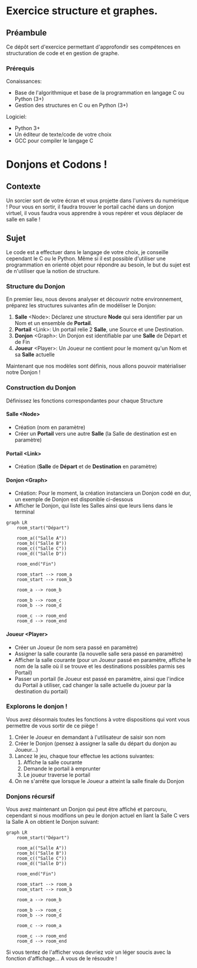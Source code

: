 # Exercice structure et graphes.

## Préambule

Ce dépôt sert d'exercice permettant d'approfondir ses compétences en structuration de code et en gestion de graphe.

### Prérequis

Conaissances:

- Base de l'algorithmique et base de la programmation en langage C ou Python (3+)
- Gestion des structures en C ou en Python (3+)

Logiciel:

- Python 3+
- Un éditeur de texte/code de votre choix
- GCC pour compiler le langage C

# Donjons et Codons !

## Contexte

Un sorcier sort de votre écran et vous projette dans l'univers du numérique ! Pour vous en sortir, il faudra trouver le portail caché dans un donjon virtuel, il vous faudra vous apprendre à vous repérer et vous déplacer de salle en salle !

## Sujet

Le code est a effectuer dans le langage de votre choix, je conseille cependant le C ou le Python. Même si il est possible d'utiliser une programmation en orienté objet pour répondre au besoin, le but du sujet est de n'utiliser que la notion de structure.

### Structure du Donjon

En premier lieu, nous devons analyser et découvrir notre environnement, préparez les structures suivantes afin de modéliser le Donjon:

1. **Salle** \<Node>: Déclarez une structure **Node** qui sera identifier par un Nom et un ensemble de **Portail**.
2. **Portail** \<Link>: Un portail relie 2 **Salle**, une Source et une Destination.
3. **Donjon** \<Graph>: Un Donjon est identifiable par une **Salle** de Départ et de Fin
4. **Joueur** \<Player>: Un Joueur ne contient pour le moment qu'un Nom et sa **Salle** actuelle

Maintenant que nos modèles sont définis, nous allons pouvoir matérialiser notre Donjon !

### Construction du Donjon

Définissez les fonctions correspondantes pour chaque Structure

#### Salle \<Node>

- Création (nom en paramètre)
- Créer un **Portail** vers une autre **Salle** (la Salle de destination est en paramètre)

#### Portail \<Link>

- Création (**Salle** de **Départ** et de **Destination** en paramètre)

#### Donjon \<Graph>

- Création: Pour le moment, la création instanciera un Donjon codé en dur, un exemple de Donjon est disponible ci-dessous
- Afficher le Donjon, qui liste les Salles ainsi que leurs liens dans le terminal

```mermaid
graph LR
    room_start("Départ")

    room_a(("Salle A"))
    room_b(("Salle B"))
    room_c(("Salle C"))
    room_d(("Salle D"))

    room_end("Fin")

    room_start --> room_a
    room_start --> room_b

    room_a --> room_b

    room_b --> room_c
    room_b --> room_d

    room_c --> room_end
    room_d --> room_end
```

#### Joueur \<Player>

- Créer un Joueur (le nom sera passé en paramètre)
- Assigner la salle courante (la nouvelle salle sera passé en paramètre)
- Afficher la salle courante (pour un Joueur passé en paramètre, affiche le nom de la salle où il se trouve et les destinations possibles parmis ses Portail)
- Passer un portail (le Joueur est passé en paramètre, ainsi que l'indice du Portail à utiliser, cad changer la salle actuelle du joueur par la destination du portail)

### Explorons le donjon !

Vous avez désormais toutes les fonctions à votre dispositions qui vont vous permettre de vous sortir de ce piège !

1. Créer le Joueur en demandant à l'utilisateur de saisir son nom
2. Créer le Donjon (pensez à assigner la salle du départ du donjon au Joueur...)
3. Lancez le jeu, chaque tour effectue les actions suivantes:
   1. Affiche la salle courante
   2. Demande le portail à emprunter
   3. Le joueur traverse le portail
4. On ne s'arrête que lorsque le Joueur a atteint la salle finale du Donjon

### Donjons récursif

Vous avez maintenant un Donjon qui peut être affiché et parcouru, cependant si nous modifions un peu le donjon actuel en liant la Salle C vers la Salle A on obtient le Donjon suivant:

```mermaid
graph LR
    room_start("Départ")

    room_a(("Salle A"))
    room_b(("Salle B"))
    room_c(("Salle C"))
    room_d(("Salle D"))

    room_end("Fin")

    room_start --> room_a
    room_start --> room_b

    room_a --> room_b

    room_b --> room_c
    room_b --> room_d

    room_c --> room_a

    room_c --> room_end
    room_d --> room_end
```

Si vous tentez de l'afficher vous devriez voir un léger soucis avec la fonction d'affichage... A vous de le résoudre !
